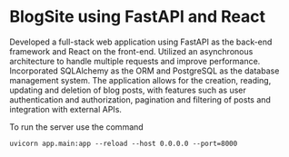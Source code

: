 # BlogSite using FastAPI and React

Developed a full-stack web application using FastAPI as the back-end framework and React on the front-end. Utilized an asynchronous architecture to handle multiple requests and improve performance. Incorporated SQLAlchemy as the ORM and PostgreSQL as the database management system. The application allows for the creation, reading, updating and deletion of blog posts, with features such as user authentication and authorization, pagination and filtering of posts and integration with external APIs.

To run the server use the command

```
uvicorn app.main:app --reload --host 0.0.0.0 --port=8000
```



